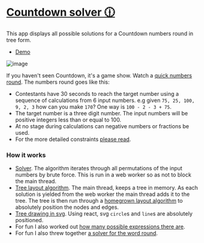 # [Countdown solver 🕧](https://countdown-solver.vercel.app)

This app displays all possible solutions for a Countdown numbers round in tree form.

- [Demo](https://countdown-solver.vercel.app)

![image](https://user-images.githubusercontent.com/1690659/128640586-f7a7cacb-1adf-42d7-af4c-95740f91cf62.png)

If you haven't seen Countdown, it's a game show. Watch a [quick numbers round](https://www.youtube.com/watch?v=pfa3MHLLSWI).
The numbers round goes like this:

- Contestants have 30 seconds to reach the target number using a sequence of calculations from 6 input numbers. e.g
  given `75, 25, 100, 9, 2, 3` how can you make `170`? One way is `100 - 2 - 3 + 75`.
- The target number is a three digit number. The input numbers will be positive integers less than or equal to 100.
- At no stage during calculations can negative numbers or fractions be used.
- For the more detailed constraints [please read](<https://en.wikipedia.org/wiki/Countdown_(game_show)#Numbers_round>).

### How it works

- [Solver](https://github.com/mfbx9da4/countdown-solver/blob/main/solver/solver.ts). The algorithm
  iterates through all permutations of the input numbers by brute force. This is run in a web worker so as
  not to block the main thread.
- [Tree layout algorithm](https://github.com/mfbx9da4/countdown-solver/blob/main/layout/davidStrategy.ts).
  The main thread, keeps a tree in memory. As each solution is yielded from the web
  worker the main thread adds it to the tree. The tree is then run through a [homegrown layout algorithm](https://github.com/mfbx9da4/countdown-solver/blob/main/layout/davidStrategy.ts) to absolutely position the nodes and edges.
- [Tree drawing in svg](https://github.com/mfbx9da4/countdown-solver/blob/main/components/Tree.tsx). Using
  react, svg `circle`s and `line`s are absolutely positioned.
- For fun I also worked out [how many possible expressions there are](https://math.stackexchange.com/questions/4219234/how-many-valid-expressions-for-countdown-numbers-round).
- For fun I also threw together [a solver for the word round](https://github.com/mfbx9da4/countdown-solver/blob/main/solver/words.ts).
